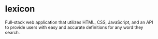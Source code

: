 # lexicon
Full-stack web application that utilizes HTML, CSS, JavaScript, and an API to provide users with easy and accurate definitions for any word they search. 
